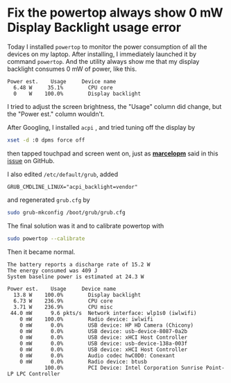 # Fix the powertop always show 0 mW Display Backlight usage error

Today I installed `powertop` to monitor the power consumption of all the devices on my laptop. After installing, I immediately launched it by command `powertop`. And the utility always show me that my display backlight consumes 0 mW of power, like this.

```
Power est.    Usage     Device name
  6.48 W     35.1%        CPU core
  0    W    100.0%        Display backlight
```

I tried to adjust the screen brightness, the "Usage" column did change, but the "Power est." column wouldn't.

After Googling, I installed `acpi` , and tried tuning off the display by

```bash
xset -d :0 dpms force off
```

then tapped touchpad and screen went on, just as **[marcelopm](https://github.com/marcelopm)** said in this [issue](https://github.com/fenrus75/powertop/issues/62) on GitHub.

I also edited `/etc/default/grub`, added

```
GRUB_CMDLINE_LINUX="acpi_backlight=vendor"
```

and regenerated `grub.cfg` by

```bash
sudo grub-mkconfig /boot/grub/grub.cfg
```

The final solution was it and to calibrate powertop with

```bash
sudo powertop --calibrate
```

Then it became normal.

```
The battery reports a discharge rate of 15.2 W
The energy consumed was 409 J
System baseline power is estimated at 24.3 W

Power est.    Usage     Device name
  13.8 W    100.0%        Display backlight
  6.73 W    236.9%        CPU core
  3.71 W    236.9%        CPU misc
 44.0 mW      9.6 pkts/s  Network interface: wlp1s0 (iwlwifi)
    0 mW    100.0%        Radio device: iwlwifi
    0 mW      0.0%        USB device: HP HD Camera (Chicony)
    0 mW      0.0%        USB device: usb-device-8087-0a2b
    0 mW      0.0%        USB device: xHCI Host Controller
    0 mW      0.0%        USB device: usb-device-138a-003f
    0 mW      0.0%        USB device: xHCI Host Controller
    0 mW      0.0%        Audio codec hwC0D0: Conexant
    0 mW      0.0%        Radio device: btusb
            100.0%        PCI Device: Intel Corporation Sunrise Point-LP LPC Controller
```



